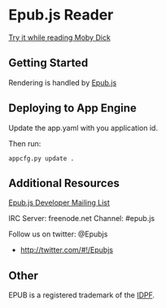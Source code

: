 Epub.js Reader
================================

[Try it while reading Moby Dick](http://epubjs-reader.appspot.com/)

Getting Started
-------------------------

Rendering is handled by [Epub.js](http://futurepress.github.com/epub.js/)

Deploying to App Engine
-------------------------

Update the app.yaml with you application id.

Then run:
```
appcfg.py update .
```

Additional Resources
-------------------------

[Epub.js Developer Mailing List](https://groups.google.com/forum/#!forum/epubjs)

IRC Server: freenode.net Channel: #epub.js

Follow us on twitter: @Epubjs

+ http://twitter.com/#!/Epubjs

Other
-------------------------

EPUB is a registered trademark of the [IDPF](http://idpf.org/). 
